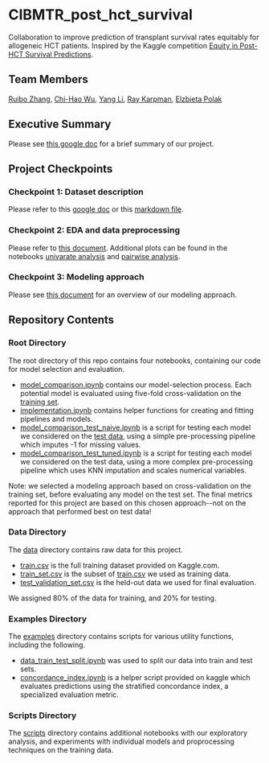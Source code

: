 # CIBMTR_post_hct_survival

Collaboration to improve prediction of transplant survival rates equitably for allogeneic HCT patients. Inspired by the Kaggle competition [Equity in Post-HCT Survival Predictions](https://www.kaggle.com/competitions/equity-post-HCT-survival-predictions/overview).

## Team Members

[Ruibo Zhang](https://www.linkedin.com/in/ruibo-zhang-b901161a1/), [Chi-Hao Wu](https://www.linkedin.com/in/chi-hao-wu-69a590227), [Yang Li](https://www.linkedin.com/in/yang-li-9018571b9/), [Ray Karpman](https://www.linkedin.com/in/rachel-karpman/), [Elzbieta Polak](https://www.linkedin.com/in/elzbieta-polak)

## Executive Summary

Please see [this google doc](https://docs.google.com/document/d/1mQpeUD_LRBRP4hCrkkFXRa48OGYRKUpNPlSAw4oAM6Q/edit?usp=sharing) for a brief summary of our project.

## Project Checkpoints
### Checkpoint 1: Dataset description

Please refer to this [google doc](https://docs.google.com/document/d/1kk4Rym6FYjPDXt6weWp9CQHLJprUmqq-LM3-46bOarc/edit?usp=sharing) or this [markdown file](Checkpoint1DatasetDescription.md).

### Checkpoint 2: EDA and data preprocessing

Please refer to [this document](Checkpoint1DatasetDescription.md). Additional plots can be found in the notebooks [univarate analysis](scripts/univariate_distributions_revised.ipynb) and [pairwise analysis](scripts/correlations_for_checkpoint.ipynb). 

### Checkpoint 3: Modeling approach

Please see [this document](Checkpoint3ModelingApproach.md) for an overview of our modeling approach. 

## Repository Contents

### Root Directory

The root directory of this repo contains four notebooks, containing our code for model selection and evaluation.
* [model_comparison.ipynb](model_comparison.ipynb) contains our model-selection process. Each potential model is evaluated using five-fold cross-validation on the [training set](data/train_set.csv). 
* [implementation.ipynb](implementation.ipynb) contains helper functions for creating and fitting pipelines and models.
* [model_comparison_test_naive.ipynb](model_comparison_test_naive.ipynb) is a script for testing each model we considered on the [test data](data/test_validation_set.csv), using a simple pre-processing pipeline which imputes -1 for missing values.
* [model_comparison_test_tuned.ipynb](model_comparison_test_tuned.ipynb) is a script for testing each model we considered on the test data, using a more complex pre-processing pipeline which uses KNN imputation and scales numerical variables.

Note: we selected a modeling approach based on cross-validation on the training set, before evaluating any model on the test set. The final metrics reported for this project are based on this chosen approach--not on the approach that performed best on test data!

### Data Directory

The [data](/data) directory contains raw data for this project. 
* [train.csv](/data/train.csv) is the full training dataset provided on Kaggle.com.
* [train_set.csv](/data/train_set.csv) is the subset of [train.csv](/data/train.csv) we used as training data.
* [test_validation_set.csv](/data/test_validation_set.csv) is the held-out data we used for final evaluation.

We assigned 80% of the data for training, and 20% for testing.

### Examples Directory

The [examples](/examples) directory contains scripts for various utility functions, including the following.

* [data_train_test_split.ipynb](examples/data_train_test_split.ipynb) was used to split our data into train and test sets.
* [concordance_index.ipynb](examples/concordance_index.ipynb) is a helper script provided on kaggle which evaluates predictions using the stratified concordance index, a specialized evaluation metric.

### Scripts Directory

The [scripts](/scripts) directory contains additional notebooks with our exploratory analysis, and experiments with individual models and proprocessing techniques on the training data. 


